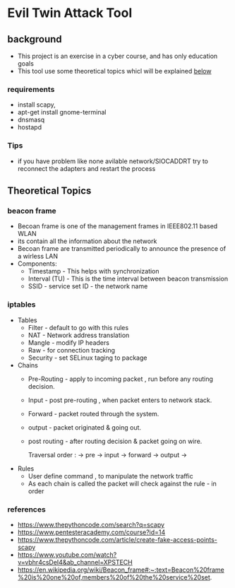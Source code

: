 # Evil Twin Attack Tool

## background
* This project is an exercise in a cyber course, and has only education
goals
* This tool use some theoretical topics whicl will be explained [below](#theoretical-topics)


### requirements 
* install scapy, 
* apt-get install gnome-terminal
* dnsmasq
* hostapd


### Tips
* if you have problem like none avilable network/SIOCADDRT try to 
reconnect the adapters and restart the process


## Theoretical Topics
### beacon frame
* Becoan frame is one of the management frames in IEEE802.11 based WLAN
* its contain all the information about the network
* Becoan frame are transmitted periodically to announce the presence
 of a wirless LAN
* Components:
    * Timestamp -  This helps with synchronization
    * Interval (TU) - This is the time interval between beacon transmission
    * SSID - service set ID -  the network name

### iptables
* Tables
    * Filter - default to go with this rules
    * NAT -  Network address translation
    * Mangle - modify IP headers
    * Raw - for connection tracking
    * Security - set SELinux taging to package
* Chains
    * Pre-Routing - apply to incoming packet , run before any routing decision. 
    * Input - post pre-routing , when packet enters to network stack.
    * Forward -  packet routed  through the system.
    * output - packet originated & going out.
    * post routing - after routing decision & packet going on wire.
    
        Traversal order : -> pre -> input -> forward -> output ->
* Rules
    * User define command , to manipulate the network traffic
    * As each chain is called the packet will check against the rule - in order


### references
* https://www.thepythoncode.com/search?q=scapy
* https://www.pentesteracademy.com/course?id=14
* https://www.thepythoncode.com/article/create-fake-access-points-scapy
* https://www.youtube.com/watch?v=vbhr4csDeI4&ab_channel=XPSTECH
* https://en.wikipedia.org/wiki/Beacon_frame#:~:text=Beacon%20frame%20is%20one%20of,members%20of%20the%20service%20set.